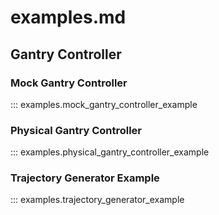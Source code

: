 # examples.md

## Gantry Controller

### Mock Gantry Controller

::: examples.mock_gantry_controller_example

### Physical Gantry Controller

::: examples.physical_gantry_controller_example

### Trajectory Generator Example

::: examples.trajectory_generator_example
